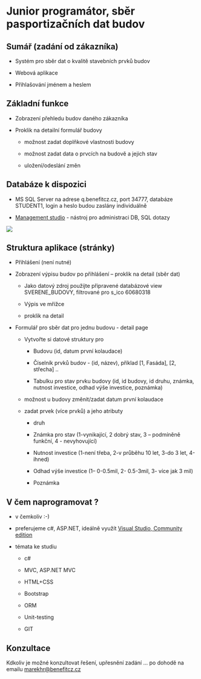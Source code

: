 # Junior programátor, sběr pasportizačních dat budov

## Sumář (zadání od zákazníka)

* Systém pro sběr dat o kvalitě stavebních prvků budov

* Webová aplikace

* Přihlašování jménem a heslem 

## Základní funkce

* Zobrazení přehledu budov daného zákazníka

* Proklik na detailní formulář budovy
  
  * možnost zadat doplňkové vlastnosti budovy
  
  * možnost zadat data o prvcích na budově a jejich stav
  
  * uložení/odeslání změn

## Databáze k dispozici

* MS SQL Server na adrese q.benefitcz.cz, port 34777, databáze STUDENT1, login a heslo budou zaslány individuálně

* [Management studio](https://go.microsoft.com/fwlink/?linkid=849819) - nástroj pro administraci DB, SQL dotazy

![](imagesStudentSMSLogin.png)

## Struktura aplikace (stránky)

* Přihlášení (není nutné)

* Zobrazení výpisu budov po přihlášení – proklik na detail (sběr dat)
  
  * Jako datový zdroj použijte připravené databázové view SVERENE_BUDOVY, filtrované pro s_ico 60680318
  
  * Výpis ve mřížce
  
  * proklik na detail

* Formulář pro sběr dat pro jednu budovu - detail page
  
  * Vytvořte si datové struktury pro
    
    * Budovu (id, datum první kolaudace)
    
    * Číselník prvků budov - (id, název), příklad [1, Fasáda], [2, střecha] ..
    
    * Tabulku pro stav prvku budovy (id, id budovy, id druhu, známka, nutnost investice, odhad výše investice, poznámka)
  
  * možnost u budovy změnit/zadat  datum první kolaudace
  
  * zadat prvek (více prvků) a jeho atributy
    
    * druh
    
    * Známka pro stav (1-vynikající,
      2 dobrý stav, 3 – podmíněně funkční, 4 - nevyhovující)
    
    * Nutnost investice (1-není třeba, 2-v průběhu 10 let,
      3-do 3 let, 4-ihned)
    
    * Odhad výše investice (1– 0-0.5mil, 2- 0.5-3mil, 3- více jak 3 mil)
    
    * Poznámka

## V čem naprogramovat ?

* v čemkoliv :-)

* preferujeme c#, ASP.NET, ideálně využít [Visual Studio, Community edition](https://www.visualstudio.com/cs/downloads/?rr=https%3A%2F%2Fwww.google.cz%2F)

* témata ke studiu
  
  * c#
  
  * MVC, ASP.NET MVC
  
  * HTML+CSS
  
  * Bootstrap
  
  * ORM
  
  * Unit-testing
  
  * GIT

## Konzultace

Kdkoliv je možné konzultovat řešení, upřesnění zadání ... po dohodě na emailu [marekhr@benefitcz.cz](mailto:marekhr@benefitcz.cz)
